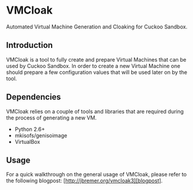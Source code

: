 VMCloak
=======

Automated Virtual Machine Generation and Cloaking for Cuckoo Sandbox.

Introduction
------------

VMCloak is a tool to fully create and prepare Virtual Machines that can be
used by Cuckoo Sandbox. In order to create a new Virtual Machine one should
prepare a few configuration values that will be used later on by the tool.

Dependencies
------------

VMCloak relies on a couple of tools and libraries that are required during
the process of generating a new VM.

* Python 2.6+
* mkisofs/genisoimage
* VirtualBox

Usage
-----

For a quick walkthrough on the general usage of VMCloak, please refer to the
following blogpost: [http://jbremer.org/vmcloak3][blogpost].

[blogpost]: http://jbremer.org/vmcloak3
